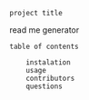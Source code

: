 
    project title 
read me generator

    table of contents 

        instalation
        usage
        contributors
        questions


    